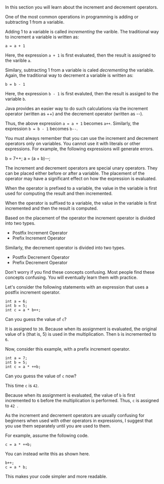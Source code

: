 In this section you will learn about the increment and decrement operators.

One of the most common operations in programming is adding or subtracting 1
from a variable.

Adding 1 to a variable is called *incrementing* the varible. The traditional way to increment a variable is written as:

`a = a + 1`

Here, the expression `a + 1` is first evaluated, then the result is assigned to the varible `a`.

Similary, subtracting 1 from a variable is caled *decrementing* the variable. Again, the traditional way to decrement a variable is
written as:

`b = b - 1`

Here, the expression `b - 1` is first evaluted, then the result is assiged to the variable `b`.

Java provides an easier way to do such calculations via the increment operator (written as ++) and the decrement operator (written as --).

Thus, the above expression `a = a + 1` becomes `a++`.
Similarly, the expression `b = b - 1` becomes `b--`.

You must always remember that you can use the increment and decrement
operators only on variables. You cannot use it with literals or other expressions. For example, the following expressions will
generate errors.

b = 7++;
a = (a + b)--;

The increment and decrement operators are special unary operators.
They can be placed either before or after a variable. The placement of the operator may have a significant effect on 
how the expression is evaluated.

When the operator is prefixed to a variable, the value in the variable is first used for computing the result and then incremented.

When the operator is suffixed to a variable, the value in the variable is first incremented and then the result is computed.

Based on the placement of the operator the increment operator is divided into two types.
 * Postfix Increment Operator
 * Prefix Increment Operator

Similarly, the decrement operator is divided into two types.
 * Postfix Decrement Operator
 * Prefix Decrement Operator
 
Don't worry if you find these concepts confusing. Most people find these concepts confusing. You will eventually learn them with practice.

Let's consider the following statements with an expression that uses a postfix increment operator.

```
int a = 6;
int b = 5;
int c = a * b++;
```

Can you guess the value of `c`?

It is assigned to `30`. Because when its assignment is evaluated, the original value of `b` (that is, 5) is used in the multiplication. Then `b` is incremented to `6`.

Now, consider this example, with a prefix increment operator.

```
int a = 7;
int b = 5;
int c = a * ++b;
```

Can you guess the value of `c` now?

This time `c` is `42`.

Because when its assignment is evaluated, the value of `b` is first incremented to `6` before the multiplication is performed. Thus, `c` is assigned to `42 `.

As the increment and decrement operators are usually confusing for beginners when
used with other operators in expressions, I suggest that you use them
separately until you are used to them.

For example, assume the following code.

```
c = a * ++b;
```

You can instead write this as shown here.

```
b++;
c = a * b;
```

This makes your code simpler and more readable.